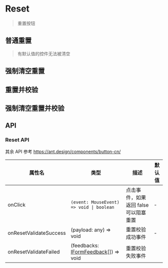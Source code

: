 # Reset

> 重置按钮

## 普通重置

> 有默认值的控件无法被清空

<code src="../demos/reset/Normal.zh-CN.tsx"></code>

## 强制清空重置

<code src="../demos/reset/ForceEmpty.zh-CN.tsx"></code>

## 重置并校验

<code src="../demos/reset/Verify.zh-CN.tsx"></code>

## 强制清空重置并校验

<code src="../demos/reset/ForceEmptyAndVerfy.zh-CN.tsx"></code>

## API

### Reset API

其余 API 参考 <https://ant.design/components/button-cn/>

| 属性名                 | 类型                                                                                             | 描述                                  | 默认值 |
| ---------------------- | ------------------------------------------------------------------------------------------------ | ------------------------------------- | ------ |
| onClick                | `(event: MouseEvent) => void \| boolean`                                                         | 点击事件，如果返回 false 可以阻塞重置 | -      |
| onResetValidateSuccess | (payload: any) => void                                                                           | 重置校验成功事件                      | -      |
| onResetValidateFailed  | (feedbacks: [IFormFeedback](https://core.formilyjs.org/api/models/form#iformfeedback)[]) => void | 重置校验失败事件                      |
